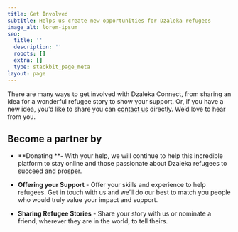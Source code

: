 ```yaml
---
title: Get Involved
subtitle: Helps us create new opportunities for Dzaleka refugees
image_alt: lorem-ipsum
seo:
  title: ''
  description: ''
  robots: []
  extra: []
  type: stackbit_page_meta
layout: page
---
```

There are many ways to get involved with Dzaleka Connect, from sharing an idea for a wonderful refugee story to show your support. Or, if you have a new idea, you’d like to share you can [contact us](https://dzalekaconnect.com/contact) directly. We’d love to hear from you.

## Become a partner by

*   **Donating **- With your help, we will continue to help this incredible platform to stay online and those passionate about Dzaleka refugees to succeed and prosper.

*   **Offering your Support** - Offer your skills and experience to help refugees. Get in touch with us and we’ll do our best to match you people who would truly value your impact and support.

*   **Sharing Refugee Stories** - Share your story with us or nominate a friend, wherever they are in the world, to tell theirs.

